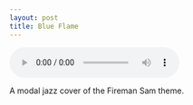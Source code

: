 ```yaml
---
layout: post
title: Blue Flame
---
```


<audio controls="controls" src="/assets/audio/Blue Flame.mp3"></audio>

A modal jazz cover of the Fireman Sam theme.
